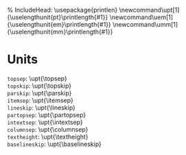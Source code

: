 % IncludeHead:
  \usepackage{printlen}
  \newcommand\upt[1]{\uselengthunit{pt}\printlength{#1}}
  \newcommand\uem[1]{\uselengthunit{em}\printlength{#1}}
  \newcommand\umm[1]{\uselengthunit{mm}\printlength{#1}}

# Units

`topsep`: \upt{\topsep}\
`topskip`: \upt{\topskip}\
`parskip`: \upt{\parskip}\
`itemsep`: \upt{\itemsep}\
`lineskip`: \upt{\lineskip}\
`partopsep`: \upt{\partopsep}\
`intextsep`: \upt{\intextsep}\
`columnsep`: \upt{\columnsep}\
`textheight`: \upt{\textheight}\
`baselineskip`: \upt{\baselineskip}
